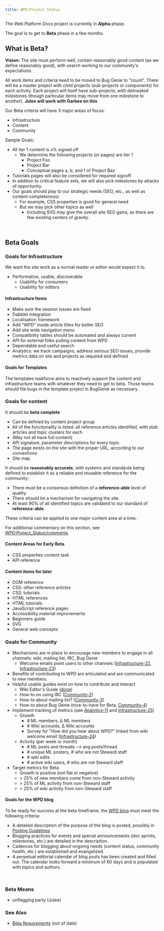 ```yaml
---
title: WPD:Project Status
---
```

<p>The Web Platform Docs project is currently in <b>Alpha</b> phase.
</p><p>The goal is to get to <b>Beta</b> phase in a few months.
</p>
<h2><span class="mw-headline" id="What_is_Beta.3F">What is Beta?</span></h2>
<p><b>Vision:</b> The site must perform well, contain reasonably good content (as we define reasonably good), with search working to our community's expectations.
</p><p>All work items and criteria need to be moved to Bug Genie to "count". There will be a master project with child projects (sub-projects or components) for each activity. Each project will itself have sub-projects, with delineated milestones (though particular items may move from one milestone to another). <b>Julee will work with Garbee on this</b>
</p><p>Our Beta criteria will have 3 major areas of focus:
</p>
<ul><li> Infrastructure</li>
<li> Content</li>
<li> Community</li></ul>
<p>Sample Goals:
</p>
<ul><li> All tier 1 content is <i>x</i>% signed off
<ul><li> We determine the following projects (or pages) are tier 1
<ul><li>Project Foo</li>
<li>Project Bar</li>
<li>Conceptual pages a, b, and f of Project Baz</li></ul></li></ul></li>
<li> Tutorials pages will also be considered for required signoff</li>
<li> In addition to critical feature sets, we will also pick milestones by attacks of opportunity.</li>
<li> Our goals should play to our strategic needs (SEO, etc., as well as content completeness)
<ul><li> For example, CSS properties is good for general need</li>
<li> But we may pick other topics as well
<ul><li> Including SVG may give the overall site SEO gains, as there are few existing centers of gravity.</li></ul></li></ul></li></ul>
<p><br /> 
</p>
<h2><span class="mw-headline" id="Beta_Goals">Beta Goals</span></h2>
<h3><span class="mw-headline" id="Goals_for_Infrastructure">Goals for Infrastructure</span></h3>
<p>We want the site work as a normal reader or editor would expect it to.
</p>
<ul><li> Performative, usable, discoverable
<ul><li> Usability for consumers</li>
<li> Usability for editors</li></ul></li></ul>
<h4><span class="mw-headline" id="Infrastructure_Items">Infrastructure Items</span></h4>
<ul><li> Make sure the session issues are fixed</li>
<li> Dabblet integration</li>
<li> Localisation framework</li>
<li> Add "WPD" inside article titles for better SEO</li>
<li> Add site wide navigation menu</li>
<li> Compatibility tables should be automated and always current</li>
<li> API for external folks pulling content from WPD</li>
<li> Dependable and useful search</li>
<li> Analytics: we track campaigns, address serious SEO issues, provide metrics data on site and projects as required and defined</li></ul>
<h4><span class="mw-headline" id="Goals_for_Templates">Goals for Templates</span></h4>
<p>The templates taskforce aims to reactively support the content and infrastructure teams with whatever they need to get to beta. Those teams should file bugs in the template project in BugGenie as necessary.
</p>
<h3><span class="mw-headline" id="Goals_for_content">Goals for content</span></h3>
<p>It should be <b>beta complete</b>
</p>
<ul><li> Can be defined by content project group</li>
<li> All of the functionality is listed: all reference articles identified, with stub articles and topic clusters for each</li>
<li> (May not all have full content)</li>
<li> API signature, parameter descriptions for every topic</li>
<li> The page exists on the site with the proper URL, according to our conventions</li>
<li> Site map</li></ul>
<p>It should be <b>reasonably accurate</b>, with systems and standards being defined to establish it as a reliable and reusable reference for the community:
</p>
<ul><li> There must be a consensus definition of a <b>reference-able</b> level of quality.</li>
<li> There should be a mechanism for navigating the site.</li>
<li> At least 90% of all identified topics are validated to our standard of <b>reference-able</b>.</li></ul>
<p>These criteria can be applied to one major content area at a time. 
</p><p>For additional commentary on this section, see <a href="/wiki/WPD:Project_Status/comments" title="WPD:Project Status/comments">WPD:Project_Status/comments</a>
</p>
<h4><span class="mw-headline" id="Content_Areas_for_Early_Beta">Content Areas for Early Beta</span></h4>
<ul><li> CSS properties content task</li>
<li> API reference</li></ul>
<h4><span class="mw-headline" id="Content_items_for_later">Content items for later</span></h4>
<ul><li> DOM reference</li>
<li> CSS: other reference articles</li>
<li> CSS: tutorials</li>
<li> HTML references</li>
<li> HTML tutorials</li>
<li> JavaScript reference pages</li>
<li> Accessibility material improvements</li>
<li> Beginners guide</li>
<li> SVG</li>
<li> General web concepts</li></ul>
<h3><span class="mw-headline" id="Goals_for_Community">Goals for Community</span></h3>
<ul><li> Mechanisms are in place to encourage new members to engage in all channels: wiki, mailing list, IRC, Bug Genie
<ul><li> Welcome emails point users to other channels (<a rel="nofollow" class="external text" href="http://project.webplatform.org/infrastructure/issues/22">Infrastructure-22</a>, <a rel="nofollow" class="external text" href="http://project.webplatform.org/infrastructure/issues/23">Infrastructure-23</a>)</li></ul></li>
<li> Benefits of contributing to WPD are articulated and are communicated to new members.</li>
<li> Helpful usable guides exist on how to contribute and interact
<ul><li> Wiki Editor's Guide (<a rel="nofollow" class="external text" href="http://docs.webplatform.org/wiki/WPD:Editors_Guide">done</a>)</li>
<li> How-to on using IRC (<a rel="nofollow" class="external text" href="http://project.webplatform.org/community/issues/2">Community-2</a>)</li>
<li> How-to about mailing list? (<a rel="nofollow" class="external text" href="http://project.webplatform.org/community/issues/3">Community-3</a>)</li>
<li> How-to about Bug Genie (nice-to-have for Beta, <a rel="nofollow" class="external text" href="http://project.webplatform.org/community/issues/4">Community-4</a>) </li></ul></li>
<li> Implement tracking of metrics (see <a rel="nofollow" class="external text" href="http://project.webplatform.org/analytics/issues/11">Analytics-11</a> and <a rel="nofollow" class="external text" href="http://project.webplatform.org/infrastructure/issues/25">Infrastructure-25</a>)
<ul><li> Growth
<ul><li> # ML members, &#916; ML members</li>
<li> # Wiki accounts, &#916; Wiki accounts</li>
<li> Survey for "How did you hear about WPD?" linked from wiki welcome email (<a rel="nofollow" class="external text" href="http://project.webplatform.org/infrastructure/issues/24">Infrastructure-24</a>)</li></ul></li>
<li> Activity (per week or month)
<ul><li> # ML posts and threads --&gt; avg posts/thread</li>
<li> # unique ML posters, # who are not Steward staff</li>
<li> # wiki edits</li>
<li> # active wiki users, # who are not Steward staff</li></ul></li></ul></li>
<li> Target metrics for Beta
<ul><li> Growth is positive (not flat or negative)</li>
<li> &gt; 25% of new members come from non-Steward activity</li>
<li> &gt; 25% of ML activity from non-Steward staff</li>
<li> &gt; 25% of wiki activity from non-Steward staff</li></ul></li></ul>
<h4><span class="mw-headline" id="Goals_for_the_WPD_blog">Goals for the WPD blog</span></h4>
<p>To be ready for success at the beta timeframe, the <a rel="nofollow" class="external text" href="http://blog.webplatform.org/">WPD blog</a> must meet the following criteria:
</p>
<ul><li>A detailed description of the purpose of the blog is posted, possibly in <a rel="nofollow" class="external text" href="http://docs.webplatform.org/wiki/WPD:Marketing/Posting_Guidelines">Posting Guidelines</a></li>
<li>Blogging practices for events and special announcements (doc sprints, milestones, etc.) are detailed in the description.</li>
<li>Cadences for blogging about ongoing needs (content status, community health, etc.) are established and evangelized.</li>
<li>A perpetual editorial calendar of blog posts has been created and filled out. The calendar looks forward a minimum of 60 days and is populated with topics and authors.</li></ul>
<p><br />
</p>
<h3><span class="mw-headline" id="Beta_Means">Beta Means</span></h3>
<ul><li> unflagging party (Julee)</li></ul>
<h3><span class="mw-headline" id="See_Also">See Also</span></h3>
<ul><li> <a href="/wiki/WPD:Beta_Requirements" title="WPD:Beta Requirements" class="mw-redirect">Beta Requirements</a> (out of date)</li></ul>

<!-- 
NewPP limit report
CPU time usage: 0.027 seconds
Real time usage: 0.029 seconds
Preprocessor visited node count: 47/1000000
Preprocessor generated node count: 52/1000000
Post‐expand include size: 0/2097152 bytes
Template argument size: 0/2097152 bytes
Highest expansion depth: 2/40
Expensive parser function count: 0/100
-->

<!-- 
Transclusion expansion time report (%,ms,calls,template)
100.00%    0.000      1 - -total
-->

<!-- Saved in parser cache with key wpwiki:pcache:idhash:7928-0!*!0!!*!*!*!esi=1 and timestamp 20150730230241 and revision id 32193
 -->
